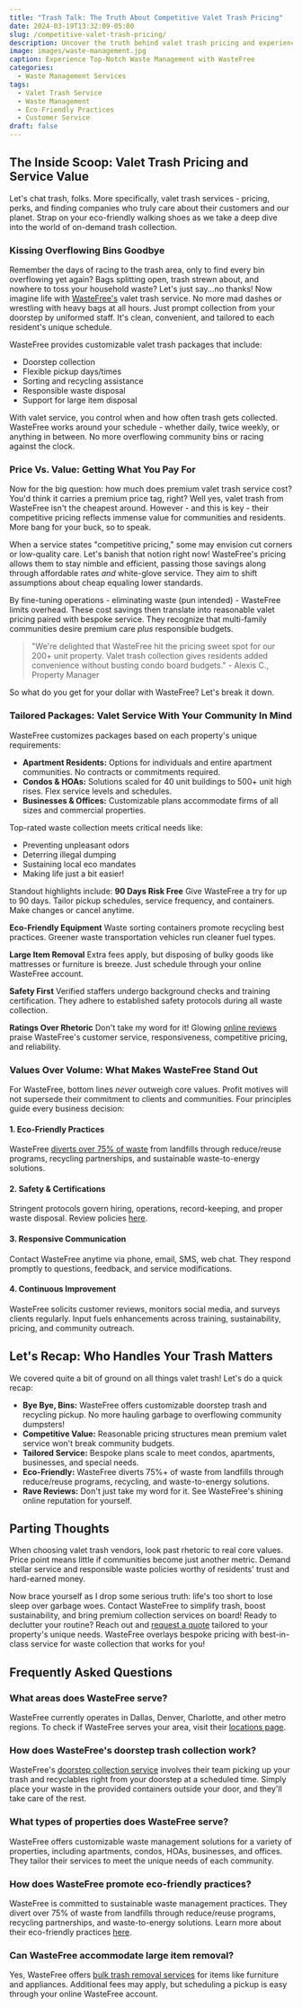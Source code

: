 ```yaml
---
title: "Trash Talk: The Truth About Competitive Valet Trash Pricing"
date: 2024-03-19T13:32:09-05:00
slug: /competitive-valet-trash-pricing/
description: Uncover the truth behind valet trash pricing and experience top-notch garbage valet services near you with WasteFree.
image: images/waste-management.jpg
caption: Experience Top-Notch Waste Management with WasteFree
categories:
  - Waste Management Services
tags:
  - Valet Trash Service
  - Waste Management
  - Eco-Friendly Practices
  - Customer Service
draft: false
---
```


## The Inside Scoop: Valet Trash Pricing and Service Value

Let's chat trash, folks. More specifically, valet trash services - pricing, perks, and finding companies who truly care about their customers and our planet. Strap on your eco-friendly walking shoes as we take a deep dive into the world of on-demand trash collection.

### Kissing Overflowing Bins Goodbye

Remember the days of racing to the trash area, only to find every bin overflowing yet again? Bags splitting open, trash strewn about, and nowhere to toss your household waste? Let's just say...no thanks! Now imagine life with [WasteFree's](https://www.wastefree.com/services/valet-trash) valet trash service. No more mad dashes or wrestling with heavy bags at all hours. Just prompt collection from your doorstep by uniformed staff. It's clean, convenient, and tailored to each resident's unique schedule.

WasteFree provides customizable valet trash packages that include:
- Doorstep collection
- Flexible pickup days/times
- Sorting and recycling assistance
- Responsible waste disposal
- Support for large item disposal

With valet service, you control when and how often trash gets collected. WasteFree works around your schedule - whether daily, twice weekly, or anything in between. No more overflowing community bins or racing against the clock.

### Price Vs. Value: Getting What You Pay For

Now for the big question: how much does premium valet trash service cost? You'd think it carries a premium price tag, right? Well yes, valet trash from WasteFree isn't the cheapest around. However - and this is key - their competitive pricing reflects immense value for communities and residents. More bang for your buck, so to speak.

When a service states "competitive pricing," some may envision cut corners or low-quality care. Let's banish that notion right now! WasteFree's pricing allows them to stay nimble and efficient, passing those savings along through affordable rates *and* white-glove service. They aim to shift assumptions about cheap equaling lower standards.

By fine-tuning operations - eliminating waste (pun intended) - WasteFree limits overhead. These cost savings then translate into reasonable valet pricing paired with bespoke service. They recognize that multi-family communities desire premium care *plus* responsible budgets.

> "We're delighted that WasteFree hit the pricing sweet spot for our 200+ unit property. Valet trash collection gives residents added convenience without busting condo board budgets." - Alexis C., Property Manager

So what do you get for your dollar with WasteFree? Let's break it down.

### Tailored Packages: Valet Service With Your Community In Mind

WasteFree customizes packages based on each property's unique requirements:
- **Apartment Residents:** Options for individuals and entire apartment communities. No contracts or commitments required.
- **Condos & HOAs:** Solutions scaled for 40 unit buildings to 500+ unit high rises. Flex service levels and schedules.
- **Businesses & Offices:** Customizable plans accommodate firms of all sizes and commercial properties.

Top-rated waste collection meets critical needs like:
- Preventing unpleasant odors
- Deterring illegal dumping
- Sustaining local eco mandates
- Making life just a bit easier!

Standout highlights include:
**90 Days Risk Free**
Give WasteFree a try for up to 90 days. Tailor pickup schedules, service frequency, and containers. Make changes or cancel anytime.

**Eco-Friendly Equipment**
Waste sorting containers promote recycling best practices. Greener waste transportation vehicles run cleaner fuel types.

**Large Item Removal**
Extra fees apply, but disposing of bulky goods like mattresses or furniture is breeze. Just schedule through your online WasteFree account.

**Safety First**
Verified staffers undergo background checks and training certification. They adhere to established safety protocols during all waste collection.

**Ratings Over Rhetoric**
Don't take my word for it! Glowing [online reviews](https://www.wastefree.com/service/testimonials) praise WasteFree's customer service, responsiveness, competitive pricing, and reliability.

### Values Over Volume: What Makes WasteFree Stand Out

For WasteFree, bottom lines *never* outweigh core values. Profit motives will not supersede their commitment to clients and communities. Four principles guide every business decision:

#### 1. Eco-Friendly Practices
WasteFree [diverts over 75% of waste](https://www.wastefree.com/ordinance/recycling) from landfills through reduce/reuse programs, recycling partnerships, and sustainable waste-to-energy solutions.

#### 2. Safety & Certifications
Stringent protocols govern hiring, operations, record-keeping, and proper waste disposal. Review policies [here](https://www.wastefree.com/how-it-works/our-safety).

#### 3. Responsive Communication
Contact WasteFree anytime via phone, email, SMS, web chat. They respond promptly to questions, feedback, and service modifications.

#### 4. Continuous Improvement
WasteFree solicits customer reviews, monitors social media, and surveys clients regularly. Input fuels enhancements across training, sustainability, pricing, and community outreach.

## Let's Recap: Who Handles Your Trash Matters

We covered quite a bit of ground on all things valet trash! Let's do a quick recap:
- **Bye Bye, Bins:** WasteFree offers customizable doorstep trash and recycling pickup. No more hauling garbage to overflowing community dumpsters!
- **Competitive Value:** Reasonable pricing structures mean premium valet service won't break community budgets.
- **Tailored Service:** Bespoke plans scale to meet condos, apartments, businesses, and special needs.
- **Eco-Friendly:** WasteFree diverts 75%+ of waste from landfills through reduce/reuse programs, recycling, and waste-to-energy solutions.
- **Rave Reviews:** Don't just take my word for it. See WasteFree's shining online reputation for yourself.

## Parting Thoughts

When choosing valet trash vendors, look past rhetoric to real core values. Price point means little if communities become just another metric. Demand stellar service and responsible waste policies worthy of residents' trust and hard-earned money.

Now brace yourself as I drop some serious truth: life's too short to lose sleep over garbage woes. Contact WasteFree to simplify trash, boost sustainability, and bring premium collection services on board! Ready to declutter your routine? Reach out and [request a quote](https://www.wastefree.com/service/request-a-quote) tailored to your property's unique needs. WasteFree overlays bespoke pricing with best-in-class service for waste collection that works for you!

## Frequently Asked Questions

### What areas does WasteFree serve?
WasteFree currently operates in Dallas, Denver, Charlotte, and other metro regions. To check if WasteFree serves your area, visit their [locations page](https://www.wastefree.com/locations).

### How does WasteFree's doorstep trash collection work?
WasteFree's [doorstep collection service](https://www.wastefree.com/services/door-step-collection) involves their team picking up your trash and recyclables right from your doorstep at a scheduled time. Simply place your waste in the provided containers outside your door, and they'll take care of the rest.

### What types of properties does WasteFree serve?
WasteFree offers customizable waste management solutions for a variety of properties, including apartments, condos, HOAs, businesses, and offices. They tailor their services to meet the unique needs of each community.

### How does WasteFree promote eco-friendly practices?
WasteFree is committed to sustainable waste management practices. They divert over 75% of waste from landfills through reduce/reuse programs, recycling partnerships, and waste-to-energy solutions. Learn more about their eco-friendly practices [here](https://www.wastefree.com/ordinance/recycling).

### Can WasteFree accommodate large item removal?
Yes, WasteFree offers [bulk trash removal services](https://www.wastefree.com/services/bulk-trash-removal) for items like furniture and appliances. Additional fees may apply, but scheduling a pickup is easy through your online WasteFree account.